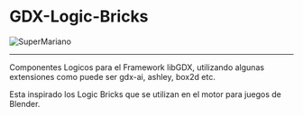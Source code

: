 GDX-Logic-Bricks
================

![SuperMariano ](https://dl.dropboxusercontent.com/u/23370855/imagenes/GdxLogicBricks/GDX-LogicBricks.png "Logo")

***

Componentes Logicos para el Framework libGDX, utilizando algunas extensiones como puede ser gdx-ai, ashley, box2d etc.

Esta inspirado los Logic Bricks que se utilizan en el motor para juegos de Blender.
